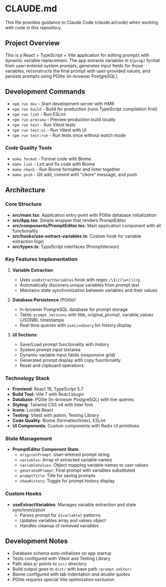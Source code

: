 # CLAUDE.md

This file provides guidance to Claude Code (claude.ai/code) when working with code in this repository.

## Project Overview

This is a React + TypeScript + Vite application for editing prompts with dynamic variable replacement. The app extracts variables in `${prop}` format from user-entered system prompts, generates input fields for those variables, reconstructs the final prompt with user-provided values, and persists prompts using PGlite (in-browser PostgreSQL).

## Development Commands

- `npm run dev` - Start development server with HMR
- `npm run build` - Build for production (runs TypeScript compilation first)
- `npm run lint` - Run ESLint
- `npm run preview` - Preview production build locally
- `npm run test` - Run Vitest tests
- `npm run test:ui` - Run Vitest with UI
- `npm run test:run` - Run tests once without watch mode

### Code Quality Tools
- `make format` - Format code with Biome
- `make lint` - Lint and fix code with Biome
- `make check` - Run Biome formatter and linter together
- `make push` - Git add, commit with "chore" message, and push

## Architecture

### Core Structure
- **src/main.tsx**: Application entry point with PGlite database initialization
- **src/App.tsx**: Simple wrapper that renders PromptEditor
- **src/components/PromptEditor.tsx**: Main application component with all functionality
- **src/hooks/use-extract-variables.ts**: Custom hook for variable extraction logic
- **src/types.ts**: TypeScript interfaces (PromptVersion)

### Key Features Implementation

1. **Variable Extraction**: 
   - Uses `useExtractVariables` hook with regex `/\$\{(\w+)\}/g`
   - Automatically discovers unique variables from prompt text
   - Maintains state synchronization between variables and their values

2. **Database Persistence** (PGlite):
   - In-browser PostgreSQL database for prompt storage
   - Table: `prompt_versions` with title, original_prompt, variable_values (JSONB), timestamps
   - Real-time queries with `useLiveQuery` for history display

3. **UI Sections**:
   - Save/Load prompt functionality with history
   - System prompt input textarea
   - Dynamic variable input fields (responsive grid)
   - Generated prompt display with copy functionality
   - Reset and clipboard operations

### Technology Stack
- **Frontend**: React 19, TypeScript 5.7
- **Build Tool**: Vite 7 with React plugin
- **Database**: PGlite (in-browser PostgreSQL) with live queries
- **Styling**: Tailwind CSS v4 with Inter font
- **Icons**: Lucide React
- **Testing**: Vitest with jsdom, Testing Library
- **Code Quality**: Biome (formatter/linter), ESLint
- **UI Components**: Custom components with Radix UI primitives

### State Management
- **PromptEditor Component State**:
  - `originalPrompt`: User-entered prompt string
  - `variables`: Array of extracted variable names
  - `variableValues`: Object mapping variable names to user values  
  - `generatedPrompt`: Final prompt with variables substituted
  - `promptTitle`: Title for saving prompts
  - `showHistory`: Toggle for prompt history display

### Custom Hooks
- **useExtractVariables**: Manages variable extraction and state synchronization
  - Parses prompt for `${variable}` patterns
  - Updates variables array and values object
  - Handles cleanup of removed variables

## Development Notes

- Database schema auto-initializes on app startup
- Tests configured with Vitest and Testing Library
- Path alias `@/` points to `src/` directory
- Build output goes to `dist/` with base path `/prompt-editor/`
- Biome configured with tab indentation and double quotes
- PGlite requires special Vite optimization exclusion